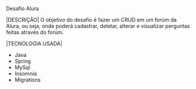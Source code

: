 Desafio Alura

|DESCRIÇÃO|
O objetivo do desafio é fazer um CRUD em um forúm da Alura, ou seja, onde poderá cadastrar, deletar, alterar e visualizar perguntas feitas através do forúm.

|TECNOLOGIA USADA|
- Java
- Spring
- MySql
- Insomnia
- Migrations 
